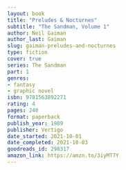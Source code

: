 ```yaml
---
layout: book
title: "Preludes & Nocturnes"
subtitle: "The Sandman, Volume 1"
author: Neil Gaiman
author_last: Gaiman
slug: gaiman-preludes-and-nocturnes
type: fiction
cover: true
series: The Sandman
part: 1
genres:
- fantasy
- graphic novel
isbn: 9781563892271
rating: 4
pages: 240
format: paperback
publish_year: 1989
publisher: Vertigo
date_started: 2021-10-01
date_completed: 2021-10-03
goodreads_id: 298317
amazon_link: https://amzn.to/3iyMT7Y
---
```


